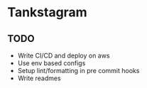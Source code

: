 # Tankstagram

## TODO
- Write CI/CD and deploy on aws
- Use env based configs
- Setup lint/formatting in pre commit hooks
- Write readmes
